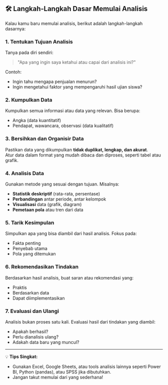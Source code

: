 ## 🛠️ Langkah-Langkah Dasar Memulai Analisis

Kalau kamu baru memulai analisis, berikut adalah langkah-langkah dasarnya:

### 1. **Tentukan Tujuan Analisis**
Tanya pada diri sendiri:  
> "Apa yang ingin saya ketahui atau capai dari analisis ini?"

Contoh:
- Ingin tahu mengapa penjualan menurun?
- Ingin mengetahui faktor yang mempengaruhi hasil ujian siswa?

### 2. **Kumpulkan Data**
Kumpulkan semua informasi atau data yang relevan. Bisa berupa:
- Angka (data kuantitatif)
- Pendapat, wawancara, observasi (data kualitatif)

### 3. **Bersihkan dan Organisir Data**
Pastikan data yang dikumpulkan **tidak duplikat, lengkap, dan akurat**.  
Atur data dalam format yang mudah dibaca dan diproses, seperti tabel atau grafik.

### 4. **Analisis Data**
Gunakan metode yang sesuai dengan tujuan. Misalnya:
- **Statistik deskriptif** (rata-rata, persentase)
- **Perbandingan** antar periode, antar kelompok
- **Visualisasi** data (grafik, diagram)
- **Pemetaan pola** atau tren dari data

### 5. **Tarik Kesimpulan**
Simpulkan apa yang bisa diambil dari hasil analisis. Fokus pada:
- Fakta penting
- Penyebab utama
- Pola yang ditemukan

### 6. **Rekomendasikan Tindakan**
Berdasarkan hasil analisis, buat saran atau rekomendasi yang:
- Praktis
- Berdasarkan data
- Dapat diimplementasikan

### 7. **Evaluasi dan Ulangi**
Analisis bukan proses satu kali. Evaluasi hasil dari tindakan yang diambil:
- Apakah berhasil?
- Perlu dianalisis ulang?
- Adakah data baru yang muncul?

---

💡 **Tips Singkat:**
- Gunakan Excel, Google Sheets, atau tools analisis lainnya seperti Power BI, Python (pandas), atau SPSS jika dibutuhkan.
- Jangan takut memulai dari yang sederhana!
